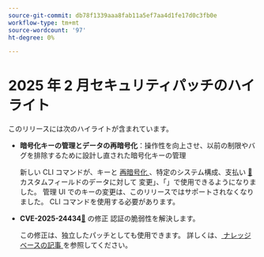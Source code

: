 ```yaml
---
source-git-commit: db78f1339aaa8fab11a5ef7aa4d1fe17d0c3fb0e
workflow-type: tm+mt
source-wordcount: '97'
ht-degree: 0%

---
```

# 2025 年 2 月セキュリティパッチのハイライト

このリリースには次のハイライトが含まれています。

* **暗号化キーの管理とデータの再暗号化**：操作性を向上させ、以前の制限やバグを排除するために設計し直された暗号化キーの管理 <!-- AC-12679 -->

  新しい CLI コマンドが、キーと [ 再暗号化 ](https://experienceleague.adobe.com/en/docs/commerce-admin/systems/security/encryption-key)、特定のシステム構成、支払い [&#128279;](https://developer.adobe.com/commerce/php/development/security/data-encryption/) カスタムフィールドのデータに対して  変更」、「」で使用できるようになりました。 管理 UI でのキーの変更は、このリリースではサポートされなくなりました。 CLI コマンドを使用する必要があります。

* **CVE-2025-24434[&#128279;](https://nvd.nist.gov/vuln/detail/CVE-2025-24434)** の修正  認証の脆弱性を解決します。

  この修正は、独立したパッチとしても使用できます。 詳しくは、[ ナレッジベースの記事 ](https://experienceleague.adobe.com/en/docs/commerce-knowledge-base/kb/troubleshooting/known-issues-patches-attached/security-update-available-for-adobe-commerce-apsb25-08) を参照してください。<!-- AC-12755 -->
